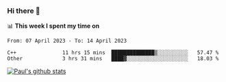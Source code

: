 ### Hi there 👋

📊 **This week I spent my time on**
<!--START_SECTION:waka-->

```text
From: 07 April 2023 - To: 14 April 2023

C++               11 hrs 15 mins  ██████████████▒░░░░░░░░░░   57.47 %
Other             3 hrs 31 mins   ████▓░░░░░░░░░░░░░░░░░░░░   18.03 %
```

<!--END_SECTION:waka-->


[![Paul's github stats](https://github-readme-stats.vercel.app/api?username=mickeyouyou&theme=dracula&show_icons=true)](https://github.com/anuraghazra/github-readme-stats)
